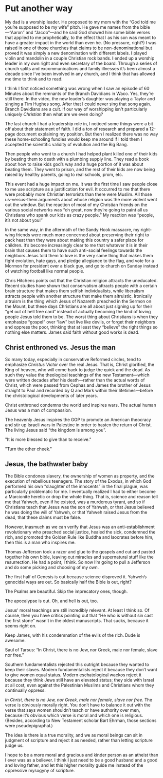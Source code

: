 # Put another way

My dad is a worship leader. He proposed to my mom with the “God told me you’re supposed to be my wife” pitch. He gave me names from the bible—“Aaron” and “Jacob”—and he said God showed him some bible verses that applied to me prophetically, to the effect that I as his son was meant to have a greater impact in the world than even he. (No pressure, right?) I was raised in one of those churches that claims to be non-denominational but proved it was simply a new denomination with different labels. I played violin and mandolin in a couple Christian rock bands. I ended up a worship leader in my own right and even secretary of the board. Through a series of church splits and excommunications and family illnesses it’s been almost a decade since I’ve been involved in any church, and I think that has allowed me time to think and to read.

I think I first noticed something was wrong when I saw an episode of 60 Minutes about the remnants of the Branch Davidians in Waco. Yes, they’re still there. In the video, the new leader’s daughter was playing a Taylor and singing a Tim Hughes song. After that I could never sing that song again. Branch Davidians are a cult. If our way of worshipping isn't particularly uniquely _Christian_ then what are we even doing?

The last church I had a leadership role in, I noticed some things were a bit off about their statement of faith. I did a ton of research and prepared a 12-page document explaining my position. But then I realized there was no way these home-schooling fundies would keep me around if I told them I accepted the scientific validity of evolution and the Big Bang.

Then people who went to a church I had helped plant killed one of their kids by beating them to death with a plumbing supply line. They read a book about how to raise kids god’s way and a huge portion of it was about beating them. They went to prison, and the rest of their kids are now being raised by healthy parents, going to real schools, prom, etc.

This event had a huge impact on me. It was the first time I saw people close to me use scripture as a justification for evil. It occurred to me that there were probably more Christian terrorists than there were Muslim. All those us-versus-them arguments about whose religion was the more violent went out the window. But the reaction of most of my Christian friends on the various social networks was “oh great, now they’re going to paint all us Christians who spank our kids as crazy people.” My reaction was “people, it’s not about you!”

In the same way, in the aftermath of the Sandy Hook massacre, my right-wing friends were much more concerned about preserving their right to pack heat than they were about making this country a safer place for children. It’s become increasingly clear to me that whatever it is in their brain that causes them to have such anti-social feelings towards the neighbors Jesus told them to love is the very same thing that makes them fight evolution, hate gays, and pledge allegiance to the flag, and vote for a Mormon for president over a black guy, and go to church on Sunday instead of watching football like normal people.

Chris Hitchens points out that the Christian religion attracts the uneducated. Recent studies have shown that conservatism attracts people with a certain brain structure that makes them selfish individualists, while liberalism attracts people with another structure that make them altruistic. Ironically altruism is the thing which Jesus of Nazareth preached in the Sermon on the Mount, but these days Christians are all about just signing up for their “get out of hell free card” instead of actually becoming the kind of loving people Jesus told them to be. The worst thing about Christians is when they emphasize “gospel” over “law” but live like devils, or forget their neighbors and oppress the poor, thinking that at least they “believe” the right things so nothing else matters. James said faith without good works is dead.

## Christ enthroned vs. Jesus the man

So many today, especially in conservative Reformed circles, tend to emphasize _Christus Victor_ over the real Jesus. That is, Christ glorified, the King of heaven, who will come back to judge the quick and the dead. As such they value the theological teachings of the new Testament—which were written decades after his death—rather than  the actual words of Christ, which were passed from Cephas and James the brother of Jesus straight to Paul and recorded by Q and Mark within their lifetimes—before the christological developments of later years.

Christ enthroned condemns the world and inspires wars. The actual human Jesus was a man of compassion.

The heavenly Jesus inspires the GOP to promote an American theocracy and stir up Israeli wars in Palestine in order to hasten the return of Christ. The living Jesus said “the kingdom is among you”.

"It is more blessed to give than to receive."

"Turn the other cheek."

## Jesus, the bathwater baby

The Bible condones slavery, the ownership of women as property, and the execution of rebellious teenagers. The story of the Exodus, in which God performed his own “slaughter of the innocents” in the final plague, was particularly problematic for me. I eventually realized I had to either become a Marcionite heretic or drop the whole thing. That is, science and reason tell me that Yahweh, even if he existed, was a murderous tyrant, and so if Christians teach that Jesus was the son of Yahweh, or that Jesus believed he was doing the will of Yahweh, or that Yahweh raised Jesus from the dead, that these claims must be false.

However, inasmuch as we can verify that Jesus was an anti-establishment revolutionary who preached social justice, healed the sick, condemned the rich, and promoted the Golden Rule like Buddha and Isocrates before him, then this is a man who inspires me.

Thomas Jefferson took a razor and glue to the gospels and cut and pasted together his own bible, leaving out miracles and supernatural stuff like the resurrection. He had a point, I think. So now I’m going to pull a Jefferson and do some picking and choosing of my own.

The first half of Genesis is out because science disproved it. Yahweh’s genocidal ways are out. So basically half the Bible is out, right?

The Psalms are beautiful. Skip the imprecatory ones, though.

The apocalypse is out. Oh, and hell is out, too.

Jesus' moral teachings are still incredibly relevant. At least I think so. Of course, then you have critics pointing out that “He who is without sin cast the first stone” wasn’t in the oldest manuscripts. That sucks, because it seems right on.

Keep James, with his condemnation of the evils of the rich. Dude is awesome.

Saul of Tarsus: “In Christ, there is no Jew, nor Greek, male nor female, slave nor free.”

Southern fundamentalists rejected this outright because they wanted to keep their slaves. Modern fundamentalists reject it because they don’t want to give women equal status. Modern eschatological wackos reject it because they think Jews still have an elevated status; they side with Israel at all cost, even against the Palestinian Muslims and Christians whom they continually oppress.

_In Christ, there is no Jew, nor Greek, male nor female, slave nor free._ The verse is obviously morally right. You don’t have to balance it out with the verse that says women shouldn’t teach or have authority over men, because it’s obvious which verse is moral and which one is religious. (Besides, according to New Testament scholar Bart Ehrman, those sections were pseudepigraphal.)

The idea is there is a true morality, and we as moral beings can sit in judgment of scripture and reject it as needed, rather than letting scripture judge us.

I hope to be a more moral and gracious and kinder person as an atheist than I ever was as a believer. I think I just need to be a good husband and a good and loving father, and let this higher morality guide me instead of the oppressive mysogyny of scripture.
